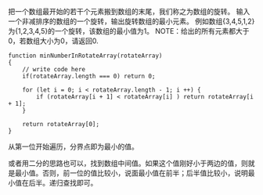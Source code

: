 把一个数组最开始的若干个元素搬到数组的末尾，我们称之为数组的旋转。 输入一个非减排序的数组的一个旋转，输出旋转数组的最小元素。 例如数组{3,4,5,1,2}为{1,2,3,4,5}的一个旋转，该数组的最小值为1。 NOTE：给出的所有元素都大于0，若数组大小为0，请返回0.

```
function minNumberInRotateArray(rotateArray)
{
    // write code here
    if(rotateArray.length === 0) return 0;
    
    for (let i = 0; i < rotateArray.length - 1; i ++) {
        if (rotateArray[i + 1] < rotateArray[i] ) return rotateArray[i + 1];
    }
    
    return rotateArray[0];
}
```

从第一位开始遍历，分界点即为最小的值。

或者用二分的思路也可以，找到数组中间值。如果这个值刚好小于两边的值，则就是最小值。否则，前一位的值比较小，说面最小值在前半；后半值比较小，说明最小值在后半。递归查找即可。